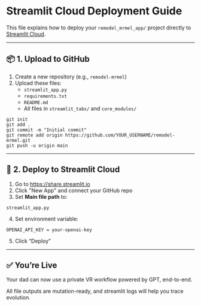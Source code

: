 # Streamlit Cloud Deployment Guide

This file explains how to deploy your `remodel_mrmel_app/` project directly to [Streamlit Cloud](https://share.streamlit.io).

---

## 📦 1. Upload to GitHub

1. Create a new repository (e.g., `remodel-mrmel`)
2. Upload these files:
   - `streamlit_app.py`
   - `requirements.txt`
   - `README.md`
   - All files in `streamlit_tabs/` and `core_modules/`

```
git init
git add .
git commit -m "Initial commit"
git remote add origin https://github.com/YOUR_USERNAME/remodel-mrmel.git
git push -u origin main
```

---

## 🚀 2. Deploy to Streamlit Cloud

1. Go to https://share.streamlit.io
2. Click "New App" and connect your GitHub repo
3. Set **Main file path** to:
```
streamlit_app.py
```

4. Set environment variable:
```
OPENAI_API_KEY = your-openai-key
```

5. Click “Deploy”

---

## ✅ You’re Live

Your dad can now use a private VR workflow powered by GPT, end-to-end.

All file outputs are mutation-ready, and streamlit logs will help you trace evolution.
